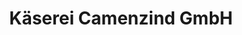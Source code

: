 ---
title: "Käserei Camenzind GmbH"
url: /fehraltorf/kaeserei-camenzind-gmbh/
shop: Lebensmittel
---